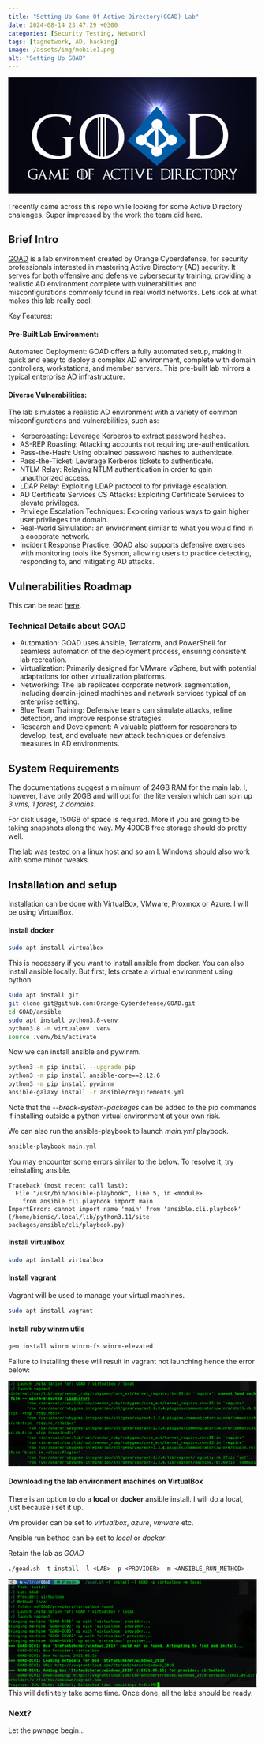```yaml
---
title: "Setting Up Game Of Active Directory(GOAD) Lab"
date: 2024-08-14 23:47:29 +0300
categories: [Security Testing, Network]
tags: [tagnetwork, AD, hacking]
image: /assets/img/mobile1.png
alt: "Setting Up GOAD"
---
```

![GOAD](/assets/img/goad.png)

I recently came across this repo while looking for some Active Directory chalenges. Super impressed by the work the team did here.

## Brief Intro
[GOAD](https://github.com/Orange-Cyberdefense/GOAD/) is a lab environment created by Orange Cyberdefense, for security professionals interested in mastering Active Directory (AD) security. It serves for both offensive and defensive cybersecurity training, providing a realistic AD environment complete with vulnerabilities and misconfigurations commonly found in real world networks. Lets look at what makes this lab really cool:

Key Features:
#### Pre-Built Lab Environment:
Automated Deployment: GOAD offers a fully automated setup, making it quick and easy to deploy a complex AD environment, complete with domain controllers, workstations, and member servers. This pre-built lab mirrors a typical enterprise AD infrastructure.

#### Diverse Vulnerabilities: 
The lab simulates a realistic AD environment with a variety of common misconfigurations and vulnerabilities, such as:
- Kerberoasting: Leverage Kerberos to extract password hashes.
- AS-REP Roasting: Attacking accounts not requiring pre-authentication.
- Pass-the-Hash: Using obtained password hashes to authenticate.
- Pass-the-Ticket: Leverage Kerberos tickets to authenticate.
- NTLM Relay: Relaying NTLM authentication in order to gain unauthorized access.
- LDAP Relay: Exploiting LDAP protocol to for privilage escalation.
- AD Certificate Services CS Attacks: Exploiting Certificate Services to elevate privileges.
- Privilege Escalation Techniques: Exploring various ways to gain higher user privileges the domain.
- Real-World Simulation: an environment similar to what you would find in a cooporate network.
- Incident Response Practice: GOAD also supports defensive exercises with monitoring tools like Sysmon, allowing users to practice detecting, responding to, and mitigating AD attacks.

## Vulnerabilities Roadmap
This can be read [here](https://github.com/Orange-Cyberdefense/GOAD#road-map).

### Technical Details about GOAD
- Automation: GOAD uses Ansible, Terraform, and PowerShell for seamless automation of the deployment process, ensuring consistent lab recreation.
- Virtualization: Primarily designed for VMware vSphere, but with potential adaptations for other virtualization platforms.
- Networking: The lab replicates corporate network segmentation, including domain-joined machines and network services typical of an enterprise setting.
- Blue Team Training: Defensive teams can simulate attacks, refine detection, and improve response strategies.
- Research and Development: A valuable platform for researchers to develop, test, and evaluate new attack techniques or defensive measures in AD environments.

## System Requirements
The documentations suggest a minimum of 24GB RAM for the main lab. I, however, have only 20GB and will opt for the lite version which can spin up *3 vms, 1 forest, 2 domains*.

For disk usage, 150GB of space is required. More if you are going to be taking snapshots along the way. My 400GB free storage should do pretty well.

The lab was tested on a linux host and so am I. Windows should also work with some minor tweaks.

## Installation and setup
Installation can be done with VirtualBox, VMware, Proxmox or Azure.
I will be using VirtualBox.

#### Install docker
```bash
sudo apt install virtualbox
```
This is necessary if you want to install ansible from docker.
You can also install ansible locally. But first, lets create a virtual environment using python.
```bash
sudo apt install git
git clone git@github.com:Orange-Cyberdefense/GOAD.git
cd GOAD/ansible
sudo apt install python3.8-venv
python3.8 -m virtualenv .venv
source .venv/bin/activate
```
Now we can install ansible and pywinrm.
```bash
python3 -m pip install --upgrade pip
python3 -m pip install ansible-core==2.12.6
python3 -m pip install pywinrm
ansible-galaxy install -r ansible/requirements.yml
```
Note that the *--break-system-packages* can be added to the pip commands if installing outside a python virtual environment at your own risk.

We can also run the ansible-playbook to launch *main.yml* playbook.
```bash
ansible-playbook main.yml
```
You may encounter some errors similar to the below. To resolve it, try reinstalling ansible.
```text
Traceback (most recent call last):
  File "/usr/bin/ansible-playbook", line 5, in <module>
    from ansible.cli.playbook import main
ImportError: cannot import name 'main' from 'ansible.cli.playbook' (/home/bionic/.local/lib/python3.11/site-packages/ansible/cli/playbook.py)
```

#### Install virtualbox
```bash
sudo apt install virtualbox
```

#### Install vagrant
Vagrant will be used to manage your virtual machines.
```bash
sudo apt install vagrant
```
#### Install ruby winrm utils
```bash
gem install winrm winrm-fs winrm-elevated
```
Failure to installing these will result in vagrant not launching hence the error below:

![error](/assets/img/vagerr.png)

#### Downloading the lab environment machines on VirtualBox
There is an option to do a **local** or **docker** ansible install. I will do a local, just because i set it up. 

Vm provider can be set to *virtualbox*, *azure*, *vmware* etc.

Ansible run bethod can be set to *local* or *docker*.

Retain the lab as *GOAD*
```text
./goad.sh -t install -l <LAB> -p <PROVIDER> -m <ANSIBLE_RUN_METHOD>
```
![download lab](/assets/img/runlab.png)
This will definitely take some time. Once done, all the labs should be ready.

### Next?
Let the pwnage begin...